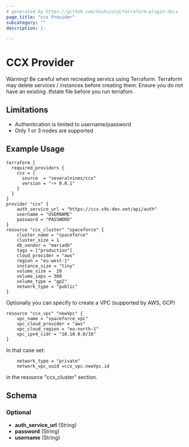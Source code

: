 ```yaml
---
# generated by https://github.com/hashicorp/terraform-plugin-docs
page_title: "ccx Provider"
subcategory: ""
description: |-
  
---
```


# CCX Provider

Warning! Be careful when recreating servics using Terraform. Terraform may delete services / instances before creating them. Ensure you do not have an existing .tfstate file before you run terrafom.

## Limitations
- Authentication is limited to username/password
- Only 1 or 3 nodes are supported

## Example Usage

```hcl
terraform {
  required_providers {
    ccx = {
      source  = "severalnines/ccx"
      version = "~> 0.0.1"
    }
  }
}
provider "ccx" {
    auth_service_url = "https://ccx.s9s-dev.net/api/auth"
    username = "USERNAME"
    password = "PASSWORD"
}
resource "ccx_cluster" "spaceforce" {
    cluster_name = "spaceforce"
    cluster_size = 1
    db_vendor = "mariadb"
    tags = ["production"]
    cloud_provider = "aws"
    region = "eu-west-1"
    instance_size = "tiny"
    volume_size =  20
    volume_iops = 300
    volume_type = "gp2"
    network_type = "public"
}
```
Optionally you can specify to create a VPC (supported by AWS, GCP)
```
resource "ccx_vpc" "newVpc" {
    vpc_name = "spaceforce_vpc"
    vpc_cloud_provider = "aws"
    vpc_cloud_region = "eu-north-1"
    vpc_ipv4_cidr = "10.10.0.0/16"
}
```
In that case set:
```
    network_type = "private"
    network_vpc_uuid =ccx_vpc.newVpc.id
```
in the resource "ccx_cluster" section.

<!-- schema generated by tfplugindocs -->
## Schema

### Optional

- **auth_service_url** (String)
- **password** (String)
- **username** (String)
